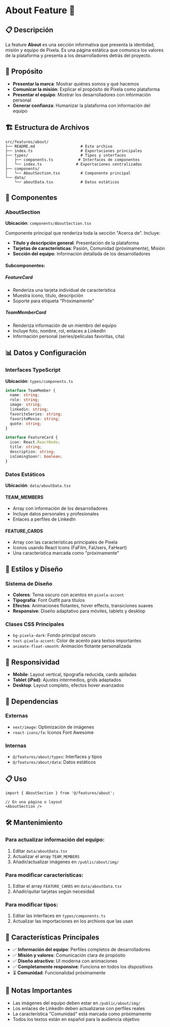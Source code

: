 # About Feature 📖

## 📋 Descripción

La feature **About** es una sección informativa que presenta la identidad, misión y equipo de Pixela. Es una página estática que comunica los valores de la plataforma y presenta a los desarrolladores detrás del proyecto.

## 🎯 Propósito

- **Presentar la marca**: Mostrar quiénes somos y qué hacemos
- **Comunicar la misión**: Explicar el propósito de Pixela como plataforma
- **Presentar el equipo**: Mostrar los desarrolladores con información personal
- **Generar confianza**: Humanizar la plataforma con información del equipo

## 🏗️ Estructura de Archivos

```
src/features/about/
├── README.md                    # Este archivo
├── index.ts                     # Exportaciones principales
├── types/                       # Tipos y interfaces
│   ├── components.ts           # Interfaces de componentes
│   └── index.ts               # Exportaciones centralizadas
├── components/
│   └── AboutSection.tsx         # Componente principal
└── data/
    └── aboutData.tsx            # Datos estáticos
```

## 🧩 Componentes

### AboutSection
**Ubicación**: `components/AboutSection.tsx`

Componente principal que renderiza toda la sección "Acerca de". Incluye:

- **Título y descripción general**: Presentación de la plataforma
- **Tarjetas de características**: Pasión, Comunidad (próximamente), Misión
- **Sección del equipo**: Información detallada de los desarrolladores

#### Subcomponentes:

##### FeatureCard
- Renderiza una tarjeta individual de característica
- Muestra ícono, título, descripción
- Soporte para etiqueta "Próximamente"

##### TeamMemberCard
- Renderiza información de un miembro del equipo
- Incluye foto, nombre, rol, enlaces a LinkedIn
- Información personal (series/películas favoritas, cita)

## 📊 Datos y Configuración

### Interfaces TypeScript
**Ubicación**: `types/components.ts`

```typescript
interface TeamMember {
  name: string;
  role: string;
  image: string;
  linkedin: string;
  favoriteSeries: string;
  favoriteMovie: string;
  quote: string;
}

interface FeatureCard {
  icon: React.ReactNode;
  title: string;
  description: string;
  isComingSoon?: boolean;
}
```

### Datos Estáticos
**Ubicación**: `data/aboutData.tsx`

#### TEAM_MEMBERS
- Array con información de los desarrolladores
- Incluye datos personales y profesionales
- Enlaces a perfiles de LinkedIn

#### FEATURE_CARDS
- Array con las características principales de Pixela
- Iconos usando React Icons (FaFilm, FaUsers, FaHeart)
- Una característica marcada como "próximamente"

## 🎨 Estilos y Diseño

### Sistema de Diseño
- **Colores**: Tema oscuro con acentos en `pixela-accent`
- **Tipografía**: Font Outfit para títulos
- **Efectos**: Animaciones flotantes, hover effects, transiciones suaves
- **Responsive**: Diseño adaptativo para móviles, tablets y desktop

### Clases CSS Principales
- `bg-pixela-dark`: Fondo principal oscuro
- `text-pixela-accent`: Color de acento para textos importantes
- `animate-float-smooth`: Animación flotante personalizada

## 📱 Responsividad

- **Mobile**: Layout vertical, tipografía reducida, cards apiladas
- **Tablet (iPad)**: Ajustes intermedios, grids adaptados
- **Desktop**: Layout completo, efectos hover avanzados

## 🔗 Dependencias

### Externas
- `next/image`: Optimización de imágenes
- `react-icons/fa`: Iconos Font Awesome

### Internas
- `@/features/about/types`: Interfaces y tipos
- `@/features/about/data`: Datos estáticos

## 📋 Uso

```tsx
import { AboutSection } from '@/features/about';

// En una página o layout
<AboutSection />
```

## 🛠️ Mantenimiento

### Para actualizar información del equipo:
1. Editar `data/aboutData.tsx`
2. Actualizar el array `TEAM_MEMBERS`
3. Añadir/actualizar imágenes en `/public/about/img/`

### Para modificar características:
1. Editar el array `FEATURE_CARDS` en `data/aboutData.tsx`
2. Añadir/quitar tarjetas según necesidad

### Para modificar tipos:
1. Editar las interfaces en `types/components.ts`
2. Actualizar las importaciones en los archivos que las usan

## 🎯 Características Principales

- ✅ **Información del equipo**: Perfiles completos de desarrolladores
- ✅ **Misión y valores**: Comunicación clara de propósito
- ✅ **Diseño atractivo**: UI moderna con animaciones
- ✅ **Completamente responsive**: Funciona en todos los dispositivos
- ⏳ **Comunidad**: Funcionalidad próximamente

## 📝 Notas Importantes

- Las imágenes del equipo deben estar en `/public/about/img/`
- Los enlaces de LinkedIn deben actualizarse con perfiles reales
- La característica "Comunidad" está marcada como próximamente
- Todos los textos están en español para la audiencia objetivo
